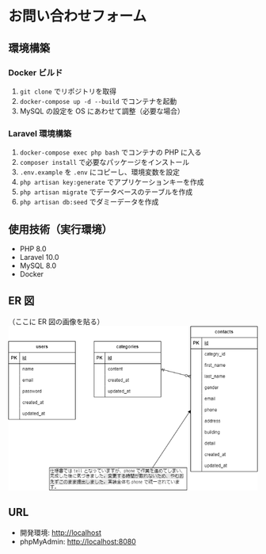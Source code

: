 

# お問い合わせフォーム

## 環境構築

### Docker ビルド

1. `git clone` でリポジトリを取得
2. `docker-compose up -d --build` でコンテナを起動
3. MySQL の設定を OS にあわせて調整（必要な場合）

### Laravel 環境構築

1. `docker-compose exec php bash` でコンテナの PHP に入る
2. `composer install` で必要なパッケージをインストール
3. `.env.example` を `.env` にコピーし、環境変数を設定
4. `php artisan key:generate` でアプリケーションキーを作成
5. `php artisan migrate` でデータベースのテーブルを作成
6. `php artisan db:seed` でダミーデータを作成

## 使用技術（実行環境）

- PHP 8.0
- Laravel 10.0
- MySQL 8.0
- Docker

## ER 図

（ここに ER 図の画像を貼る）
![ER図](er-diagram.png)

## URL

- 開発環境: [http://localhost](http://localhost)
- phpMyAdmin: [http://localhost:8080](http://localhost:8080)
